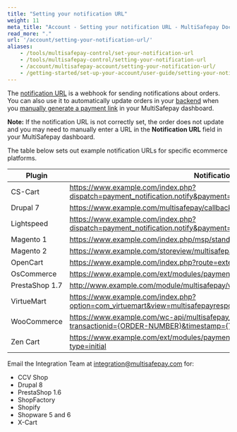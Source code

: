 ```yaml
---
title: "Setting your notification URL"
weight: 11
meta_title: "Account - Setting your notification URL - MultiSafepay Docs"
read_more: "."
url: '/account/setting-your-notification-url/'
aliases:
    - /tools/multisafepay-control/set-your-notification-url
    - /tools/multisafepay-control/setting-your-notification-url
    - /account/multisafepay-account/setting-your-notification-url/
    - /getting-started/set-up-your-account/user-guide/setting-your-notification-url/
---
```


The [notification URL](/developer/api/notification-url/) is a webhook for sending notifications about orders. You can also use it to automatically update orders in your [backend](/glossaries/multisafepay-glossary/#backend) when you [manually generate a payment link](/tools/multisafepay-control/manually-generated-payment-link) in your MultiSafepay dashboard.

**Note:** If the notification URL is not correctly set, the order does not update and you may need to manually enter a URL in the **Notification URL** field in your MultiSafepay dashboard.

The table below sets out example notification URLs for specific ecommerce platforms.

| Plugin | Notification URL                  |
|----------|-----------------------|
| CS-Cart    | https://www.example.com/index.php?dispatch=payment_notification.notify&payment=multisafepay_ideal            |
| Drupal 7     | https://www.example.com/multisafepay/callback                 |
| Lightspeed    | https://www.example.com/index.php?dispatch=payment_notification.notify&payment=multisafepay_ideal |
| Magento 1    | https://www.example.com/index.php/msp/standard/notification           |
| Magento 2    | https://www.example.com/storeview/multisafepay/connect/notification          |
| OpenCart    | https://www.example.com/index.php?route=extension/payment/multisafepay/callback          |
| OsCommerce     | https://www.example.com/ext/modules/payment/multisafepay/notify.php                 |
|PrestaShop 1.7   |  http://www.example.com/module/multisafepay/validation              |
| VirtueMart     | https://www.example.com/index.php?option=com_virtuemart&view=multisafepayresponse&mode=notify&type=initial&task=notify          |
| WooCommerce    | https://www.example.com/wc-api/multisafepay_{ID-OF-PAYMENT-METHOD}?transactionid={ORDER-NUMBER}&timestamp={TIME-STAMP} |
| Zen Cart    | https://www.example.com/ext/modules/payment/multisafepay/notify_checkout.php?type=initial |

Email the Integration Team at <integration@multisafepay.com> for:

- CCV Shop
- Drupal 8
- PrestaShop 1.6
- ShopFactory
- Shopify
- Shopware 5 and 6
- X-Cart 